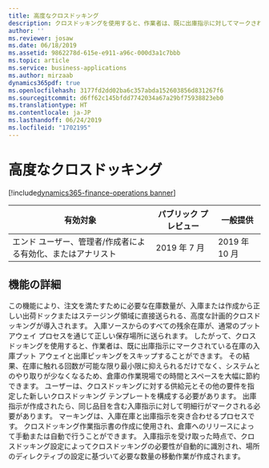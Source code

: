 ```yaml
---
title: 高度なクロスドッキング
description: クロスドッキングを使用すると、作業者は、既に出庫指示に対してマークされている在庫の入庫プット アウェイと出庫ピッキングをスキップすることができます。
author: ''
ms.reviewer: josaw
ms.date: 06/18/2019
ms.assetid: 9862278d-615e-e911-a96c-000d3a1c7bbb
ms.topic: article
ms.service: business-applications
ms.author: mirzaab
dynamics365pdf: true
ms.openlocfilehash: 3177fd2dd02ba6c357abda152603856d831267f6
ms.sourcegitcommit: d6ff62c145bfdd7742034a67a29bf75938823eb0
ms.translationtype: HT
ms.contentlocale: ja-JP
ms.lasthandoff: 06/24/2019
ms.locfileid: "1702195"
---
```

# <a name="advanced-cross-docking"></a>高度なクロスドッキング
[!include[dynamics365-finance-operations banner](../includes/dynamics365-finance-operations.md)]

| 有効対象    |  パブリック プレビュー | 一般提供 | 
| ---------- | ---------- |---------- |
|エンド ユーザー、管理者/作成者による有効化、またはアナリスト|2019 年 7 月| 2019 年 10 月|






## <a name="feature-details"></a>機能の詳細
<!--feature detail start -->
この機能により、注文を満たすために必要な在庫数量が、入庫または作成から正しい出荷ドックまたはステージング領域に直接送られる、高度な計画的クロスドッキングが導入されます。 入庫ソースからのすべての残余在庫が、通常のプット アウェイ プロセスを通じて正しい保存場所に送られます。 したがって、クロスドッキングを使用すると、作業者は、既に出庫指示にマークされている在庫の入庫プット アウェイと出庫ピッキングをスキップすることができます。 その結果、在庫に触れる回数が可能な限り最小限に抑えられるだけでなく、システムとのやり取りが少なくなるため、倉庫の作業現場での時間とスペースを大幅に節約できます。 ユーザーは、クロスドッキングに対する供給元とその他の要件を指定した新しいクロスドッキング テンプレートを構成する必要があります。 出庫指示が作成されたら、同じ品目を含む入庫指示に対して明細行がマークされる必要があります。 マーキングは、入庫在庫と出庫指示を突き合わせるプロセスです。 クロスドッキング作業指示書の作成に使用され、倉庫へのリリースによって手動または自動で行うことができます。 入庫指示を受け取った時点で、クロスドッキング設定によってクロスドッキングの必要性が自動的に識別され、場所のディレクティブの設定に基づいて必要な数量の移動作業が作成されます。
<!--feature detail end -->










